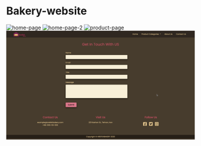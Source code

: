 # Bakery-website


![home-page](home-page.png)
![home-page-2](home-page-2.png)
![product-page](product-page.png)
![contact-us](contact-us.png)
